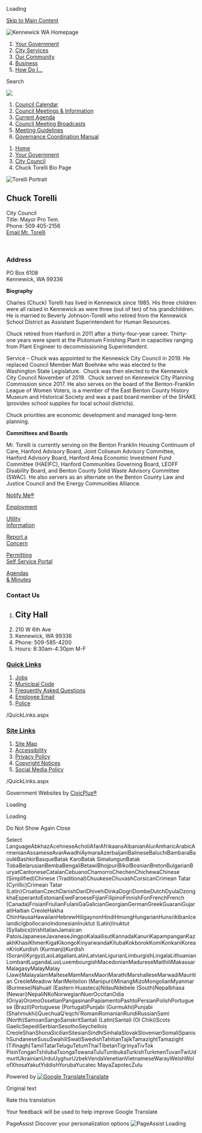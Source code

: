 Loading

[Skip to Main Content](https://www.go2kennewick.com/868/Chuck-Torelli-Bio-Page/)

![Kennewick WA Homepage](https://www.go2kennewick.com/ImageRepository/Document?documentID=15016)

1. [Your Government](https://www.go2kennewick.com/27/Your-Government)
2. [City Services](https://www.go2kennewick.com/101/City-Services)
3. [Our Community](https://www.go2kennewick.com/31/Our-Community)
4. [Business](https://www.go2kennewick.com/1493/Economic-Development)
5. [How Do I...](https://www.go2kennewick.com/9/How-Do-I)

Search

![](https://www.go2kennewick.com/ImageRepository/Document?documentID=15112)

1. [Council Calendar](https://kennewickwa.portal.civicclerk.com)
2. [Council Meetings &amp; Information](https://www.go2kennewick.com/581/Council-Meetings-Information)
3. [Current Agenda](https://kennewickwa.portal.civicclerk.com)
4. [Council Meeting Broadcasts](https://www.go2kennewick.com/1256/Council-Meeting-Broadcasts)
5. [Meeting Guidelines](https://www.go2kennewick.com/550/Meeting-Guidelines)
6. [Governance Coordination Manual](https://www.go2kennewick.com/DocumentCenter/View/16696/City-of-Kennewick-Governance-Coordination-Manual)

<!--THE END-->

1. [Home](https://www.go2kennewick.com)
2. [Your Government](https://www.go2kennewick.com/27/Your-Government)
3. [City Council](https://www.go2kennewick.com/531/City-Council)
4. Chuck Torelli Bio Page

![Torelli  Portrait](https://www.go2kennewick.com/ImageRepository/Document?documentID=11223 "Torelli  Portrait")

## Chuck Torelli

City Council  
Title: Mayor Pro Tem.  
Phone: 509 405-2156  
[Email Mr. Torelli](mailto:Chuck.Torelli@ci.kennewick.wa.us)

 

### Address

PO Box 6108   
Kennewick, WA 99336

**Biography**

Charles (Chuck) Torelli has lived in Kennewick since 1985. His three children were all raised in Kennewick as were three (out of ten) of his grandchildren. He is married to Beverly Johnson-Torelli who retired from the Kennewick School District as Assistant Superintendent for Human Resources. 

Chuck retired from Hanford in 2011 after a thirty-four-year career. Thirty-one years were spent at the Plutonium Finishing Plant in capacities ranging from Plant Engineer to decommissioning Superintendent. 

Service – Chuck was appointed to the Kennewick City Council in 2019. He replaced Council Member Matt Boehnke who was elected to the Washington State Legislature.  Chuck was then elected to the Kennewick City Council November of 2019.  Chuck served on Kennewick City Planning Commission since 2017. He also serves on the board of the Benton-Franklin League of Women Voters, is a member of the East Benton County History Museum and Historical Society and was a past board member of the SHAKE (provides school supplies for local school districts). 

Chuck priorities are economic development and managed long-term planning. 

**Committees and Boards**

Mr. Torelli is currently serving on the Benton Franklin Housing Continuum of Care, Hanford Advisory Board, Joint Coliseum Advisory Committee, Hanford Advisory Board, Hanford Area Economic Investment Fund Committee (HAEIFC), Hanford Communities Governing Board, LEOFF Disability Board, and Benton County Solid Waste Advisory Committee (SWAC). He also servers as an alternate on the Benton County Law and Justice Council and the Energy Communities Alliance.

[Notify Me®](https://www.go2kennewick.com/list.aspx)

[Employment](https://www.governmentjobs.com/careers/kennewick)

[Utility  
Information](https://www.go2kennewick.com/752/Utilities)

[Report a  
Concern](https://cityofkennewickwa.tylerportico.com/TIM/Portal/portal-home)

[Permitting  
Self Service Portal](https://selfservice.ci.kennewick.wa.us/EnerGov_Prod/SelfService)

[Agendas  
&amp; Minutes](https://kennewickwa.portal.civicclerk.com)

### Contact Us

1. ## City Hall
2. 210 W 6th Ave
3. Kennewick, WA 99336
4. Phone: 509-585-4200
5. Hours: 8:30am-4:30pm M-F

### [Quick Links](https://www.go2kennewick.com/QuickLinks.aspx?CID=12%2C19)

1. [Jobs](https://www.governmentjobs.com/careers/kennewick)
2. [Municipal Code](https://library.municode.com/wa/kennewick/codes/code_of_ordinances)
3. [Frequently Asked Questions](https://www.go2kennewick.com/FAQ.aspx)
4. [Employee Email](https://owa.ci.kennewick.wa.us/owa)
5. [Police](https://www.go2kennewick.com/1491/Police-Department)

/QuickLinks.aspx

### [Site Links](https://www.go2kennewick.com/QuickLinks.aspx?CID=12)

1. [Site Map](https://www.go2kennewick.com/sitemap)
2. [Accessibility](https://www.go2kennewick.com/accessibility)
3. [Privacy Policy](https://www.go2kennewick.com/site/privacy)
4. [Copyright Notices](https://www.go2kennewick.com/site/copyright)
5. [Social Media Policy](https://www.go2kennewick.com/1025)

/QuickLinks.aspx

Government Websites by [CivicPlus®](https://connect.civicplus.com/referral)

Loading

Loading

Do Not Show Again Close

Select LanguageAbkhazAcehneseAcholiAfarAfrikaansAlbanianAlurAmharicArabicArmenianAssameseAvarAwadhiAymaraAzerbaijaniBalineseBaluchiBambaraBaouléBashkirBasqueBatak KaroBatak SimalungunBatak TobaBelarusianBembaBengaliBetawiBhojpuriBikolBosnianBretonBulgarianBuryatCantoneseCatalanCebuanoChamorroChechenChichewaChinese (Simplified)Chinese (Traditional)ChuukeseChuvashCorsicanCrimean Tatar (Cyrillic)Crimean Tatar (Latin)CroatianCzechDanishDariDhivehiDinkaDogriDombeDutchDyulaDzongkhaEsperantoEstonianEweFaroeseFijianFilipinoFinnishFonFrenchFrench (Canada)FrisianFriulianFulaniGaGalicianGeorgianGermanGreekGuaraniGujaratiHaitian CreoleHakha ChinHausaHawaiianHebrewHiligaynonHindiHmongHungarianHunsrikIbanIcelandicIgboIlocanoIndonesianInuktut (Latin)Inuktut (Syllabics)IrishItalianJamaican PatoisJapaneseJavaneseJingpoKalaallisutKannadaKanuriKapampanganKazakhKhasiKhmerKigaKikongoKinyarwandaKitubaKokborokKomiKonkaniKoreanKrioKurdish (Kurmanji)Kurdish (Sorani)KyrgyzLaoLatgalianLatinLatvianLigurianLimburgishLingalaLithuanianLombardLugandaLuoLuxembourgishMacedonianMadureseMaithiliMakassarMalagasyMalayMalay (Jawi)MalayalamMalteseMamManxMaoriMarathiMarshalleseMarwadiMauritian CreoleMeadow MariMeiteilon (Manipuri)MinangMizoMongolianMyanmar (Burmese)Nahuatl (Eastern Huasteca)NdauNdebele (South)Nepalbhasa (Newari)NepaliNKoNorwegianNuerOccitanOdia (Oriya)OromoOssetianPangasinanPapiamentoPashtoPersianPolishPortuguese (Brazil)Portuguese (Portugal)Punjabi (Gurmukhi)Punjabi (Shahmukhi)QuechuaQʼeqchiʼRomaniRomanianRundiRussianSami (North)SamoanSangoSanskritSantali (Latin)Santali (Ol Chiki)Scots GaelicSepediSerbianSesothoSeychellois CreoleShanShonaSicilianSilesianSindhiSinhalaSlovakSlovenianSomaliSpanishSundaneseSusuSwahiliSwatiSwedishTahitianTajikTamazightTamazight (Tifinagh)TamilTatarTeluguTetumThaiTibetanTigrinyaTivTok PisinTonganTshilubaTsongaTswanaTuluTumbukaTurkishTurkmenTuvanTwiUdmurtUkrainianUrduUyghurUzbekVendaVenetianVietnameseWarayWelshWolofXhosaYakutYiddishYorubaYucatec MayaZapotecZulu

Powered by [![Google Translate](https://www.gstatic.com/images/branding/googlelogo/1x/googlelogo_color_42x16dp.png)Translate](https://translate.google.com)

Original text

Rate this translation

Your feedback will be used to help improve Google Translate

PageAssist Discover your personalization options ![PageAssist Loading](https://cdn.monsido.com/page-assist/v2/assets/img/default-spinner.png)